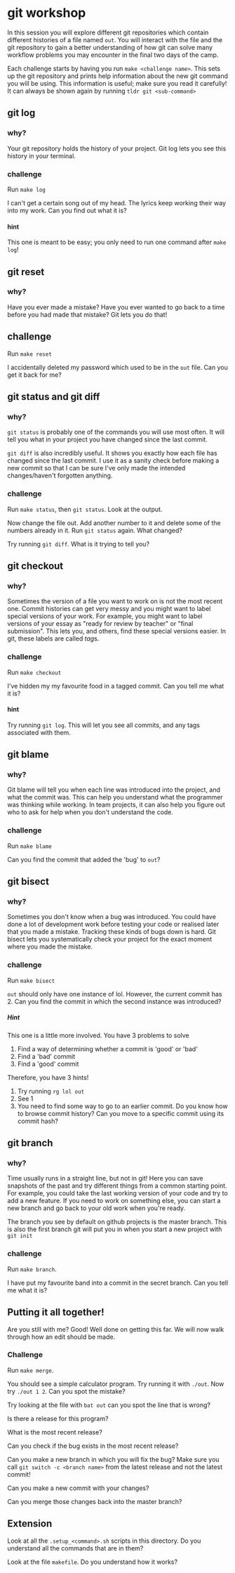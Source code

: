# git workshop
In this session you will explore different git repositories which contain different histories of a file named `out`. You will interact with the file and the git repository to gain a better understanding of how git can solve many workflow problems you may encounter in the final two days of the camp.

Each challenge starts by having you run `make <challenge name>`. This sets up the git repository and prints help information about the new git command you will be using. This information is useful; make sure you read it carefully! It can always be shown again by running `tldr git <sub-command>`

## git log
### why?
Your git repository holds the history of your project. Git log lets you see this history in your terminal.

### challenge
Run `make log`

I can't get a certain song out of my head. The lyrics keep working their way into my work. Can you find out what it is?

#### hint
This one is meant to be easy; you only need to run one command after `make log`!

## git reset
### why?
Have you ever made a mistake? Have you ever wanted to go back to a time before you had made that mistake? Git lets you do that!

## challenge
Run `make reset`

I accidentally deleted my password which used to be in the `out` file. Can you get it back for me?

## git status and git diff
### why?
`git status` is probably one of the commands you will use most often. It will tell you what in your project you have changed since the last commit.

`git diff` is also incredibly useful. It shows you exactly how each file has changed since the last commit. I use it as a sanity check before making a new commit so that I can be sure I've only made the intended changes/haven't forgotten anything.

### challenge
Run `make status`, then `git status`. Look at the output.

Now change the file out. Add another number to it and delete some of the numbers already in it. Run `git status` again. What changed?

Try running `git diff`. What is it trying to tell you?

## git checkout
### why?
Sometimes the version of a file you want to work on is not the most recent one. Commit histories can get very messy and you might want to label special versions of your work. For example, you might want to label versions of your essay as "ready for review by teacher" or "final submission". This lets you, and others, find these special versions easier. In git, these labels are called *tag*s.
### challenge
Run `make checkout`

I've hidden my my favourite food in a tagged commit. Can you tell me what it is?
#### hint
Try running `git log`. This will let you see all commits, and any tags associated with them.

## git blame
### why?
Git blame will tell you when each line was introduced into the project, and what the commit was. This can help you understand what the programmer was thinking while working. In team projects, it can also help you figure out who to ask for help when you don't understand the code.
### challenge
Run `make blame`

Can you find the commit that added the 'bug' to `out`?

## git bisect
### why?
Sometimes you don't know when a bug was introduced. You could have done a lot of development work before testing your code or realised later that you made a mistake. Tracking these kinds of bugs down is hard. Git bisect lets you systematically check your project for the exact moment where you made the mistake.
### challenge
Run `make bisect`

`out` should only have one instance of lol. However, the current commit has 2. Can you find the commit in which the second instance was introduced?

##### Hint
This one is a little more involved. You have 3 problems to solve

1) Find a way of determining whether a commit is 'good' or 'bad'
2) Find a 'bad' commit
3) Find a 'good' commit

Therefore, you have 3 hints!

1) Try running `rg lol out`
2) See 1
3) You need to find some way to go to an earlier commit. Do you know how to browse commit history? Can you move to a specific commit using its commit hash?

## git branch
### why?
Time usually runs in a straight line, but not in git! Here you can save snapshots of the past and try different things from a common starting point. For example, you could take the last working version of your code and try to add a new feature. If you need to work on something else, you can start a new branch and go back to your old work when you're ready.

The branch you see by default on github projects is the master branch. This is also the first branch git will put you in when you start a new project with `git init`

### challenge
Run `make branch`.

I have put my favourite band into a commit in the secret branch. Can you tell me what it is?

## Putting it all together!

Are you still with me? Good! Well done on getting this far. We will now walk through how an edit should be made.

### Challenge
Run `make merge`.

You should see a simple calculator program. Try running it with `./out`. Now try `./out 1 2`. Can you spot the mistake?

Try looking at the file with `bat out` can you spot the line that is wrong?

Is there a release for this program? 

What is the most recent release?

Can you check if the bug exists in the most recent release?

Can you make a new branch in which you will fix the bug? Make sure you call `git switch -c <branch name>` from the latest release and not the latest commit!

Can you make a new commit with your changes?

Can you merge those changes back into the master branch?


## Extension
Look at all the `.setup_<command>.sh` scripts in this directory. Do you understand all the commands that are in them?

Look at the file `makefile`. Do you understand how it works?
